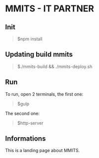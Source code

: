 # MMITS - IT PARTNER 

## Init
> $npm install

## Updating build mmits
> $./mmits-build && ./mmits-deploy.sh

## Run
To run, open 2 terminals, the first one:
> $gulp

The second one:
> $http-server

## Informations
This is a landing page about MMITS.